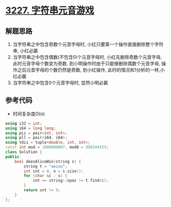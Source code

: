 # [3227. 字符串元音游戏](https://leetcode.cn/problems/vowels-game-in-a-string/)

## 解题思路

1. 当字符串之中包含奇数个元音字母时, 小红只要第一个操作直接删除整个字符串, 小红必赢
1. 当字符串之中包含偶数(不包含0)个元音字母时,  小红先删除奇数个元音字母, 此时元音字母个数变为奇数.  到小明操作时由于只能够删除偶数个元音字母, 操作之后元音字母的个数仍然是奇数,  到小红操作, 此时的情况和$1$分析的一样,小红必赢
1. 当字符串之中包含$0$个元音字母时, 显然小明必赢


## 参考代码

+ 时间复杂度$O(n)$


```cpp
using i32 = int;
using i64 = long long;
using pii = pair<int, int>;
using pll = pair<i64, i64>;
using tdii = tuple<double, int, int>;
const int mod = 1000000007, mod0 = 998244353;
class Solution {
public:
    bool doesAliceWin(string s) {
        string t = "aeiou";
        int cnt = 0, n = s.size();
        for (char &c : s) {
            cnt += string::npos != t.find(c);
        }
        return cnt != 0;
    }
};

```

